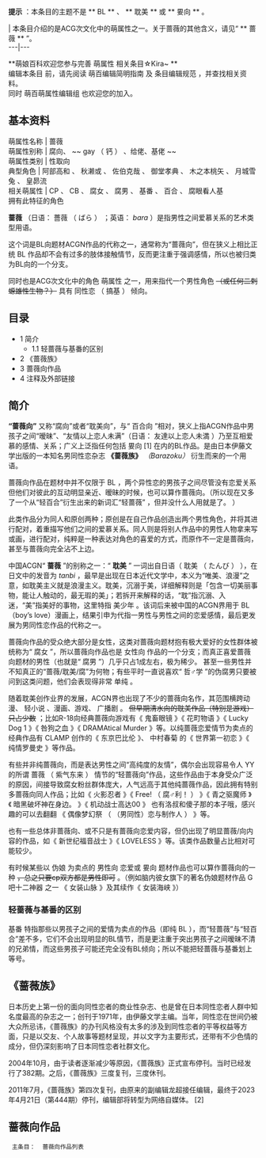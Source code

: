 **提示** ：本条目的主题不是 ** BL  ** 、 ** 耽美  ** 或 ** 㚻向  ** 。

|  本条目介绍的是ACG次文化中的萌属性之一。关于蔷薇的其他含义，请见“ ** 蔷薇  ** ”。  
---|---  
  
**萌娘百科欢迎您参与完善 萌属性  相关条目☆Kira~ **  
编辑本条目  前，请先阅读  萌百编辑简明指南  及  条目编辑规范  ，并查找相关资料。  
同时  萌百萌属性编辑组  也欢迎您的加入。

**基本资料**  
---  
萌属性名称  |  蔷薇   
萌属性别称  |  腐向、 ~~ gay  （  钙  ）  、给佬、基佬 ~~  
萌属性类别  |  性取向   
典型角色  |  阿部高和  、  秋濑或  、  佐伯克哉  、  御堂孝典  、  木之本桃矢  、  月城雪兔  、  皇昴流   
相关萌属性  |  CP  、  CB  、  腐女  、  腐男  、  基番  、  百合  、  腐眼看人基   
拥有此特征的角色  
  
**蔷薇** （日语：  薔薇  （  ばら  ）  ；英语：  _bara_ ）是指男性之间爱慕关系的艺术类型用语。

这个词是BL向题材ACGN作品的代称之一，通常称为“蔷薇向”，但在狭义上相比正统  BL
作品却不会有过多的肢体接触情节，反而更注重于强调感情，所以也被归类为BL向的一个分支。

同时也是ACG次文化中的角色  萌属性  之一，用来指代一个男性角色 ~~（或任何二刺螈雄性生物？）~~ 具有  同性恋  （  搞基  ）  倾向。

##  目录

  * 1  简介 
    * 1.1  轻蔷薇与基番的区别 
  * 2  《蔷薇族》 
  * 3  蔷薇向作品 
  * 4  注释及外部链接 

##  简介

**“蔷薇向”** 又称“腐向”或者“耽美向”，与“  百合向  ”相对，狭义上指ACGN作品中男孩子之间“暧昧”、“友情以上恋人未满”（日语：
友達以上恋人未満  ）乃至互相爱慕的感情、关系；广义上泛指任何包括  㚻向  [1]  在内的BL作品。是由日本伊藤文学出版的一本知名男同性恋杂志
**《蔷薇族》** _（Barazoku）_ 衍生而来的一个用语。

蔷薇向作品在题材中并不仅限于  BL
，两个异性恋的男孩子之间尽管没有恋爱关系但他们对彼此的互动明显亲近、暧昧的时候，也可以算作蔷薇向。（所以现在又多了一个从“轻百合”衍生出来的新词汇“轻蔷薇”
，但并没什么人用就是了。  ）

此类作品分为同人和原创两种；原创是在自己作品创造出两个男性角色，并将其进行配对，着重描写他们之间的爱慕关系。同人则是将别人作品中的男性人物拿来写或画，进行配对，纯粹是一种表达对角色的喜爱的方式，而原作不一定是蔷薇向，甚至与蔷薇向完全沾不上边。

中国ACGN“ **蔷薇** ”的别称之一：“ **耽美** ” 一词出自日语（  耽美  （  たんび  ）  ），在日文中的发音为 _tanbi_
，最早是出现在日本近代文学中，本义为“唯美、浪漫”之意，如耽美主义就是浪漫主义。耽美，沉溺于美，详细解释则是「包含一切美丽事物，能让人触动的，最无瑕的美」；若拆开来解释的话，“耽”指沉溺、入迷，“美”指美好的事物，这里特指
美少年  。该词后来被中国的ACGN界用于  BL  （boy’s
love）漫画上，结果引申为代指一男性与男性之间的恋爱感情，最后更发展为男同性恋作品的代称之一。

蔷薇向作品的受众绝大部分是女性，这类对蔷薇向题材抱有极大爱好的女性群体被统称为“  腐女  ”，所以蔷薇向作品也是  女性向
作品的一个分支；而真正喜爱蔷薇向题材的男性（也就是“  腐男  ”）几乎只占1成左右，极为稀少。
甚至一些男性并不知真正的“蔷薇/耽美/腐”为何物；有些平时一直说喜欢“  哲♂学  ”的伪腐男只要被问到这类问题，他们会表现得非常  单纯  。

随着耽美创作业界的发展，ACGN界也出现了不少的蔷薇向名作，其范围横跨动漫、  轻小说  、漫画、游戏、  广播剧  。
~~但早期清水向的耽美作品（特别是游戏）只占少数~~ ；比如R-18向经典蔷薇向游戏有《  鬼畜眼镜  》《  花町物语  》《  Lucky Dog 1
》《  咎狗之血  》《  DRAMAtical Murder  》等。以纯蔷薇恋爱情节为卖点的经典作品有  CLAMP  创作的《  东京巴比伦  》、
中村春菊  的《  世界第一初恋  》《  纯情罗曼史  》等作品。

有些并非纯蔷薇向，而是表达男性之间“高纯度的友情”，偶尔会出现容易令人  YY  的所谓  蔷薇  （  紫气东来  ）
情节的“轻蔷薇向”作品，这些作品由于本身受众广泛的原因，间接导致腐女粉丝群体庞大，人气远高于其他纯蔷薇作品，因此拥有特别多蔷薇向同人作品；比如《  火影忍者
》《  Free!  （  腐♂利！  ）  》《  青之驱魔师  》《  暗黑破坏神在身边。  》《  机动战士高达00  》
也有洛叔和傻子那的本子哦，感兴趣的可以去翻翻  《  偶像梦幻祭  （  （男同性）恋与制作人  ）  》等。

也有一些总体非蔷薇向、或不只是有蔷薇向恋爱内容，但仍出现了明显蔷薇/向内容的作品，如《  新世纪福音战士  》《  LOVELESS
》等。该类作品数量占比相对可能较少。

有时候某些以  伪娘  为卖点的  男性向  恋爱或  㚻向  题材作品也可以算作蔷薇向的一种 ~~，总之只要cp双方都是男性即可~~
。（例如脑内彼女旗下的著名伪娘题材作品  G吧十二神器  之一  《  女装山脉  》及其续作《  女装海峡  》）

  

###  轻蔷薇与基番的区别

基番  特指那些以男孩子之间的爱情为卖点的作品（即纯  BL
），而“轻蔷薇”与“轻百合”差不多，它们不会出现明显的BL情节，而是更注重于突出男孩子之间暧昧不清的兄弟情，而这些男孩子可能还完全没有BL倾向；所以不能把轻蔷薇与基番划上等号。

  

##  《蔷薇族》

日本历史上第一份的面向同性恋者的商业性杂志、也是曾在日本同性恋者人群中知名度最高的杂志之一；创刊于1971年，由伊藤文学主编。当年，同性恋在世间仍被大众所忌讳，《蔷薇族》的办刊风格没有太多的涉及到同性恋者的平等权益等方面，只是以交友、个人故事等题材呈现，并以文字为主要形式，还带有不少色情的成分，但仍深刻影响了日本同性恋者社群文化。

2004年10月，由于读者逐渐减少等原因，《蔷薇族》正式宣布停刊。当时已经发行了382期。之后，《蔷薇族》三度复刊，三度休刊。

2011年7月，《蔷薇族》第四次复刊，由原来的副编辑龙超接任编辑，最终于2023年4月21日（第444期）停刊，编辑部将转型为网络自媒体。  [2]

##  蔷薇向作品

     主条目：  蔷薇向作品列表 
